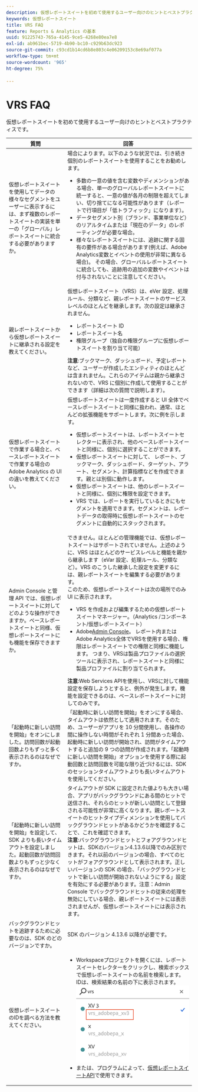 ```yaml
---
description: 仮想レポートスイートを初めて使用するユーザー向けのヒントとベストプラクティスです。
keywords: 仮想レポートスイート
title: VRS FAQ
feature: Reports & Analytics の基本
uuid: 91225743-765a-4145-9ce5-4268e80ea7e8
exl-id: ab961bec-5719-4b90-bc10-c929b63dc923
source-git-commit: c93cd1b14cd6b8e803c4e06209153c8e69af077a
workflow-type: tm+mt
source-wordcount: '965'
ht-degree: 75%

---
```


# VRS FAQ

仮想レポートスイートを初めて使用するユーザー向けのヒントとベストプラクティスです。

| 質問 | 回答 |
| --- | --- |
| 仮想レポートスイートを使用してデータの様々なセグメントをユーザーに表示するには、まず複数のレポートスイートの実装を単一の「グローバル」レポートスイートに統合する必要がありますか。 | 場合によります。以下のような状況では、引き続き個別のレポートスイートを使用することをお勧めします。<ul><li>多数の一意の値を含む変数やディメンションがある場合、単一のグローバルレポートスイートに統一すると、一意の値が各月の制限を超えてしまい、切り捨てになる可能性があります（レポートで行項目が「低トラフィック」になります）。</li><li>データセグメント別（ブランド、事業単位など）のリアルタイムまたは「現在のデータ」のレポーティングが必要な場合。</li><li>様々なレポートスイートには、追跡に関する固有の要件がある場合があります(例えば、Adobe Analytics変数とイベントの使用が非常に異なる場合)。 その場合、グローバルレポートスイートに統合しても、追跡用の追加の変数やイベントは付与されないことに注意してください。</li></ul> |
| 親レポートスイートから仮想レポートスイートに継承される設定を教えてください。 | 仮想レポートスイート（VRS）は、eVer 設定、処理ルール、分類など、親レポートスイートのサービスレベルのほとんどを継承します。次の設定は継承されません。<ul><li>レポートスイート ID</li><li>レポートスイート名 </li><li>権限グループ（独自の権限グループに仮想レポートスイートを割り当て可能）</li></ul>**注意**:ブックマーク、ダッシュボード、予定レポートなど、ユーザーが作成したエンティティのほとんどは含まれません。これらのアイテムは親から継承されないので、VRS に個別に作成して使用することができます（詳細は次の質問で説明します）。 |
| 仮想レポートスイートで作業する場合と、ベースレポートスイートで作業する場合の Adobe Analytics の UI の違いを教えてください。 | 仮想レポートスイートは一度作成すると UI 全体でベースレポートスイートと同様に扱われ、通常、ほとんどの拡張機能をサポートします。次に例を示します。<ul><li>仮想レポートスイートは、レポートスイートセレクターに表示され、他のベースレポートスイートと同様に、個別に選択することができます。</li><li>仮想レポートスイートに対して、 レポート、ブックマーク、ダッシュボード、ターゲット、アラート、セグメント、計算指標などを作成できます。親とは別個に動作します。</li><li>仮想レポートスイートは、他のレポートスイートと同様に、個別に権限を設定できます。</li><li>VRS では、レポートを実行しているときにもセグメントを適用できます。セグメントは、レポートデータの取得時に仮想レポートスイートのセグメントに自動的にスタックされます。</li></ul> |
| Admin Console と管理 API では、仮想レポートスイートに対してどのような操作ができますか。ベースレポートスイートと同様、仮想レポートスイートにも機能を保存できますか。 | できません。ほとんどの管理機能では、仮想レポートスイートはサポートされていません。上述のように、VRS はほとんどのサービスレベルと機能を親から継承します（eVar 設定、処理ルール、分類など）。VRS のこうした継承した設定を変更するには、親レポートスイートを編集する必要があります。<br>このため、仮想レポートスイートは次の場所でのみ UI に表示されます。<ul><li>VRS を作成および編集するための仮想レポートスイートマネージャー。（Analytics /コンポーネント/仮想レポートスイート）</li><li>Adobe[Admin Console](https://helpx.adobe.com/enterprise/admin-guide.html/enterprise/using/welcome.ug.html)。 レポート内またはAdobe Analytics全体でVRSを使用する場合、権限はレポートスイートでの権限と同様に機能します。 つまり、VRSは製品プロファイルの選択ツールに表示され、レポートスイートと同様に製品プロファイルに割り当てられます。</li></ul>**注意**:Web Services APIを使用し、VRSに対して機能設定を保存しようとすると、例外が発生します。機能を設定できるのは、ベースレポートスイートに対してのみです。 |
| 「起動時に新しい訪問を開始」をオンにしました。訪問回数が起動回数よりもずっと多く表示されるのはなぜですか。 | 「起動時に新しい訪問を開始」をオンにする場合、タイムアウトは依然として適用されます。そのため、ユーザーがアプリを 10 分間使用し、各操作の間に操作しない時間がそれぞれ 1 分間あった場合、起動時に新しい訪問が開始され、訪問がタイムアウトすると追加の 9 つの訪問が作成されます。「起動時に新しい訪問を開始」オプションを使用する際に起動回数と訪問回数を可能な限り近づけるには、SDK のセッションタイムアウトよりも長いタイムアウトを使用してください。 |
| 「起動時に新しい訪問を開始」を設定して、SDK よりも長いタイムアウトを設定しました。起動回数が訪問回数よりもずっと少なく表示されるのはなぜですか。 | タイムアウトが SDK に設定された値よりも大きい場合、アプリがバックグラウンドにある間のヒットで送信され、それらのヒットが新しい訪問として登録される可能性が非常に高くなります。親レポートスイートのヒットタイプディメンションを使用してバックグラウンドヒットがあるかどうかを確認することで、これを確認できます。<br>**注意**:バックグラウンドヒットとフォアグラウンドヒットは、SDKのバージョン4.13.6以降でのみ区別できます。それ以前のバージョンの場合、すべてのヒットがフォアグラウンドとして表示されます。正しいバージョンの SDK の場合、「バックグラウンドヒットで新しい訪問が開始されないようにする」設定を有効にする必要があります。注意：Admin Console でバックグラウンドヒットの従来の処理を無効にしている場合、親レポートスイートには表示されませんが、仮想レポートスイートには表示されます。 |
| バックグラウンドヒットを追跡するために必要なのは、SDK のどのバージョンですか。 | SDK のバージョン 4.13.6 以降が必要です。 |
| 仮想レポートスイートのIDを調べる方法を教えてください。 | <ul><li>Workspaceプロジェクトを開くには、レポートスイートセレクターをクリックし、検索ボックスで仮想レポートスイートの名前を検索します。 IDは、検索結果の名前の下に表示されます。<br>![](assets/vrs-id.png)</li><li> または、プログラムによって、[仮想レポートスイートAPI](https://www.adobe.io/apis/experiencecloud/analytics/docs.html#!AdobeDocs/analytics-2.0-apis/master/vrs.md)で使用できます。</li></ul> |
